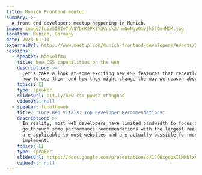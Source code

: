 ```yaml
---
title: Munich Frontend meetup
summary: >-
  A front end developers meetup happening in Munich.
image: image/fuiz5I8Iv7bV8YbrK2PKiY3Vask2/nmNwNgvOmvjk5fOm4MOM.jpg
location: Munich, Germany
date: 2023-01-11
externalUrl: https://www.meetup.com/munich-frontend-developers/events/290551896/
sessions:
  - speaker: hanselfmu
    title: New CSS capabilities on the web
    description: >-
      Let's take a look at some exciting new CSS features that recently landed in Chrome,
      how to use them, and how they might change the way we reason about our styles.
    topics: []
    type: speaker
    slidesUrl: bit.ly/new-css-power-changhao
    videoUrl: null
  - speaker: tunetheweb
    title: "Core Web Vitals: Top Developer Recommendations"
    description: >-
      In reality, most web developers have limited bandwidth to focus on performance. Let's
      go through some performance recommendations with the largest real-world impact that
      are applicable to most websites and are actually possible for most developers to
      implement.
    topics: []
    type: speaker
    slidesUrl: https://docs.google.com/presentation/d/1JQ6xgepxIlMKNlxAHKRwI4ml8SHqDIIqbtZl0L83CDo/edit?usp=drivesdk
    videoUrl: null
---
```

